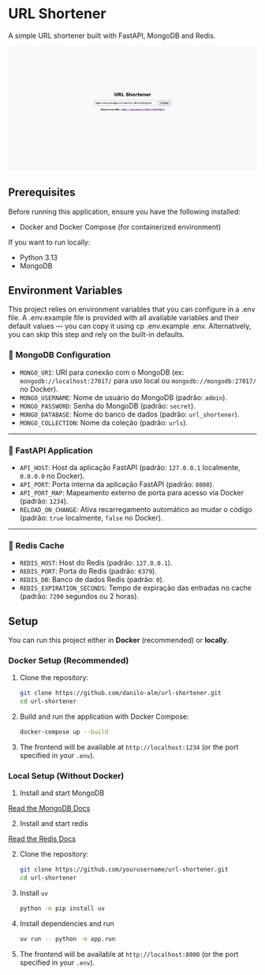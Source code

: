 # URL Shortener

A simple URL shortener built with FastAPI, MongoDB and Redis.

![alt text](docs/_media/preview.png)

## Prerequisites

Before running this application, ensure you have the following installed:

* Docker and Docker Compose (for containerized environment)

If you want to run locally:

* Python 3.13
* MongoDB

## Environment Variables

This project relies on environment variables that you can configure in a .env file. A .env.example file is provided with all available variables and their default values — you can copy it using cp .env.example .env. Alternatively, you can skip this step and rely on the built-in defaults.

### 🔗 MongoDB Configuration

* `MONGO_URI`: URI para conexão com o MongoDB
  (ex: `mongodb://localhost:27017/` para uso local ou `mongodb://mongodb:27017/` no Docker).
* `MONGO_USERNAME`: Nome de usuário do MongoDB (padrão: `admin`).
* `MONGO_PASSWORD`: Senha do MongoDB (padrão: `secret`).
* `MONGO_DATABASE`: Nome do banco de dados (padrão: `url_shortener`).
* `MONGO_COLLECTION`: Nome da coleção (padrão: `urls`).

---

### 🚀 FastAPI Application

* `API_HOST`: Host da aplicação FastAPI
  (padrão: `127.0.0.1` localmente, `0.0.0.0` no Docker).
* `API_PORT`: Porta interna da aplicação FastAPI (padrão: `8000`).
* `API_PORT_MAP`: Mapeamento externo de porta para acesso via Docker (padrão: `1234`).
* `RELOAD_ON_CHANGE`: Ativa recarregamento automático ao mudar o código
  (padrão: `true` localmente, `false` no Docker).

---

### 🧠 Redis Cache

* `REDIS_HOST`: Host do Redis (padrão: `127.0.0.1`).
* `REDIS_PORT`: Porta do Redis (padrão: `6379`).
* `REDIS_DB`: Banco de dados Redis (padrão: `0`).
* `REDIS_EXPIRATION_SECONDS`: Tempo de expiração das entradas no cache (padrão: `7200` segundos ou 2 horas).


## Setup

You can run this project either in **Docker** (recommended) or **locally**.

### Docker Setup (Recommended)

1. Clone the repository:

   ```bash
   git clone https://github.com/danilo-alm/url-shortener.git
   cd url-shortener
   ```

2. Build and run the application with Docker Compose:

   ```bash
   docker-compose up --build
   ```

3. The frontend will be available at `http://localhost:1234` (or the port specified in your `.env`).

### Local Setup (Without Docker)

1. Install and start MongoDB

[Read the MongoDB Docs](https://www.mongodb.com/docs/manual/installation/)

2. Install and start redis

[Read the Redis Docs](https://redis.io/docs/latest/operate/oss_and_stack/install/archive/install-redis/)

2. Clone the repository:

   ```bash
   git clone https://github.com/yourusername/url-shortener.git
   cd url-shortener
   ```

3. Install `uv`
   ```bash
   python -m pip install uv
   ```

4. Install dependencies and run
   ```bash
   uv run -- python -m app.run
   ```

5. The frontend will be available at `http://localhost:8000` (or the port specified in your `.env`).